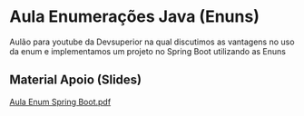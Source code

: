 # Aula Enumerações Java (Enuns)
Aulão para youtube da Devsuperior na qual discutimos as vantagens no uso da enum e implementamos um projeto no Spring Boot utilizando as Enuns

## Material Apoio (Slides)
[Aula Enum Spring Boot.pdf](https://github.com/devsuperior/aula-enum/files/7995651/Aula.Enum.Spring.Boot.pdf)
